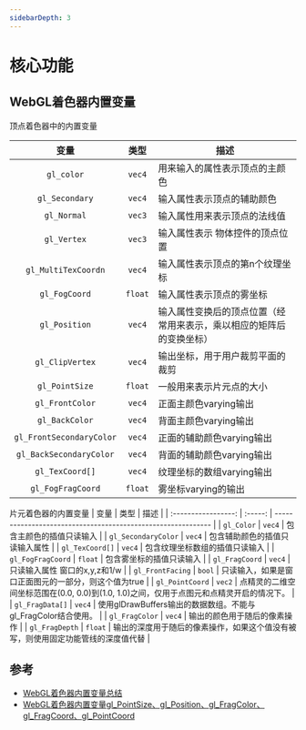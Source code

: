 ```yaml
---
sidebarDepth: 3
---
```


# 核心功能


## WebGL着色器内置变量

顶点着色器中的内置变量


|           变量           |  类型   | 描述                                                         |
| :----------------------: | :-----: | ------------------------------------------------------------ |
|        `gl_color`        | `vec4`  | 用来输入的属性表示顶点的主颜色                               |
|      `gl_Secondary`      | `vec4`  | 输入属性表示顶点的辅助颜色                                   |
|       `gl_Normal`        | `vec3`  | 输入属性用来表示顶点的法线值                                 |
|       `gl_Vertex`        | `vec3`  | 输入属性表示 物体控件的顶点位置                              |
|   `gl_MultiTexCoordn`    | `vec4`  | 输入属性表示顶点的第n个纹理坐标                              |
|      `gl_FogCoord`       | `float` | 输入属性表示顶点的雾坐标                                     |
|      `gl_Position`       | `vec4`  | 输入属性变换后的顶点位置（经常用来表示，乘以相应的矩阵后的变换坐标） |
|     `gl_ClipVertex`      | `vec4`  | 输出坐标，用于用户裁剪平面的裁剪                             |
|      `gl_PointSize`      | `float` | 一般用来表示片元点的大小                                     |
|     `gl_FrontColor`      | `vec4`  | 正面主颜色varying输出                                        |
|      `gl_BackColor`      | `vec4`  | 背面主颜色varying输出                                        |
| `gl_FrontSecondaryColor` | `vec4`  | 正面的辅助颜色varying输出                                    |
| `gl_BackSecondaryColor`  | `vec4`  | 背面的辅助颜色varying输出                                    |
|     `gl_TexCoord[]`      | `vec4`  | 纹理坐标的数组varying输出                                    |
|    `gl_FogFragCoord`     | `float` | 雾坐标varying的输出                                          |

片元着色器的内置变量
|        变量         |  类型   | 描述                                                         |
| :-----------------: | :-----: | ------------------------------------------------------------ |
|     `gl_Color`      | `vec4`  | 包含主颜色的插值只读输入                                     |
| `gl_SecondaryColor` | `vec4`  | 包含辅助颜色的插值只读输入属性                               |
|   `gl_TexCoord[]`   | `vec4`  | 包含纹理坐标数组的插值只读输入                               |
|  `gl_FogFragCoord`  | `float` | 包含雾坐标的插值只读输入                                     |
|   `gl_FragCoord`    | `vec4`  | 只读输入属性 窗口的x,y,z和1/w                                |
|  `gl_FrontFacing`   | `bool`  | 只读输入，如果是窗口正面图元的一部分，则这个值为true         |
|   `gl_PointCoord`   | `vec2`  | 点精灵的二维空间坐标范围在(0.0, 0.0)到(1.0, 1.0)之间，仅用于点图元和点精灵开启的情况下。 |
|   `gl_FragData[]`   | `vec4`  | 使用glDrawBuffers输出的数据数组。不能与gl_FragColor结合使用。 |
|   `gl_FragColor`    | `vec4`  | 输出的颜色用于随后的像素操作                                 |
|   `gl_FragDepth`    | `float` | 输出的深度用于随后的像素操作，如果这个值没有被写，则使用固定功能管线的深度值代替 |

## 参考
- [WebGL着色器内置变量总结](https://blog.csdn.net/qq_34862021/article/details/98076495)
- [WebGL着色器内置变量gl_PointSize、gl_Position、gl_FragColor、gl_FragCoord、gl_PointCoord](https://blog.csdn.net/u014291990/article/details/103112914)

